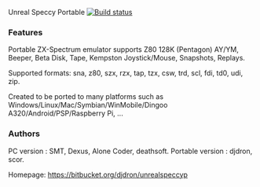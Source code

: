 Unreal Speccy Portable [![Build status](https://ci.appveyor.com/api/projects/status/2duf5cy62p773dcc/branch/appveyor?svg=true)](https://ci.appveyor.com/project/djdron/unrealspeccyp/branch/appveyor)

### Features

Portable ZX-Spectrum emulator supports Z80 128K (Pentagon) AY/YM, Beeper, Beta Disk, Tape, Kempston Joystick/Mouse, Snapshots, Replays.

Supported formats: sna, z80, szx, rzx, tap, tzx, csw, trd, scl, fdi, td0, udi, zip.

Created to be ported to many platforms such as Windows/Linux/Mac/Symbian/WinMobile/Dingoo A320/Android/PSP/Raspberry Pi, ...

### Authors

PC version : SMT, Dexus, Alone Coder, deathsoft.
Portable version : djdron, scor.

Homepage: https://bitbucket.org/djdron/unrealspeccyp
